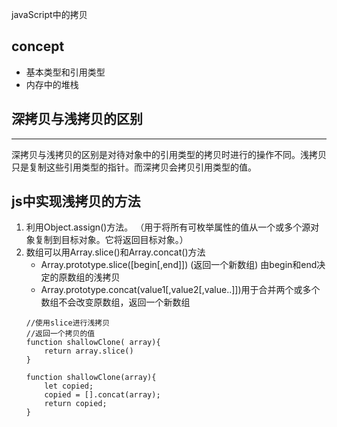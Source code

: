 javaScript中的拷贝
## concept
- 基本类型和引用类型 
- 内存中的堆栈
## 深拷贝与浅拷贝的区别
---
深拷贝与浅拷贝的区别是对待对象中的引用类型的拷贝时进行的操作不同。浅拷贝只是复制这些引用类型的指针。而深拷贝会拷贝引用类型的值。
## js中实现浅拷贝的方法
1. 利用Object.assign()方法。
  （用于将所有可枚举属性的值从一个或多个源对象复制到目标对象。它将返回目标对象。）
2. 数组可以用Array.slice()和Array.concat()方法
   + Array.prototype.slice([begin[,end]])   (返回一个新数组)
   由begin和end决定的原数组的浅拷贝
   + Array.prototype.concat(value1[,value2[,value..]])用于合并两个或多个数组不会改变原数组，返回一个新数组
    ```
    //使用slice进行浅拷贝
    //返回一个拷贝的值
    function shallowClone( array){
        return array.slice()
    }
    ```
    ```
    function shallowClone(array){
        let copied;
        copied = [].concat(array);
        return copied;
    }
    ```